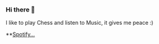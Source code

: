 ### Hi there 👋
I like to play Chess and listen to Music, it gives me peace :) 


**[Spotify...](https://open.spotify.com/playlist/1jFb4l9QqJ71ZBzfuI5gJ2?si=c9035a5403fa4a83)

